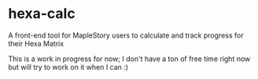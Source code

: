 # hexa-calc
A front-end tool for MapleStory users to calculate and track progress for their Hexa Matrix

This is a work in progress for now; I don't have a ton of free time right now but will try to work on it when I can :) 
